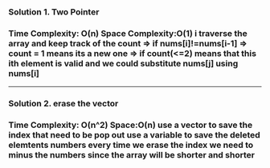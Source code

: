 <h3>Solution 1. Two Pointer<h3>
<p>
Time Complexity: O(n) Space Complexity:O(1)  
i traverse the array and keep track of the count   
=> if nums[i]!=nums[i-1] => count = 1 means its a new one  
=> if count(<=2) means that this ith element is valid and we could substitute nums[j] using nums[i]  
<p>
<hr>
<h3>Solution 2. erase the vector<h3>
<p>
Time Complexity: O(n^2) Space:O(n)
use a vector to save the index that need to be pop out
use a variable to save the deleted elemtents numbers
every time we erase the index we need to minus the numbers since the array will be shorter and shorter
<p>
                
                
            
